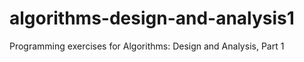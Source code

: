 # algorithms-design-and-analysis1
Programming exercises for Algorithms: Design and Analysis, Part 1

